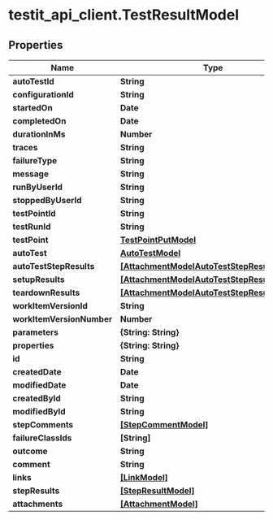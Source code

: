 # testit_api_client.TestResultModel

## Properties

Name | Type | Description | Notes
------------ | ------------- | ------------- | -------------
**autoTestId** | **String** |  | [optional] 
**configurationId** | **String** |  | [optional] 
**startedOn** | **Date** |  | [optional] 
**completedOn** | **Date** |  | [optional] 
**durationInMs** | **Number** |  | [optional] 
**traces** | **String** |  | [optional] 
**failureType** | **String** |  | [optional] 
**message** | **String** |  | [optional] 
**runByUserId** | **String** |  | [optional] 
**stoppedByUserId** | **String** |  | [optional] 
**testPointId** | **String** |  | [optional] 
**testRunId** | **String** |  | [optional] 
**testPoint** | [**TestPointPutModel**](TestPointPutModel.md) |  | [optional] 
**autoTest** | [**AutoTestModel**](AutoTestModel.md) |  | [optional] 
**autoTestStepResults** | [**[AttachmentModelAutoTestStepResultsModel]**](AttachmentModelAutoTestStepResultsModel.md) |  | [optional] 
**setupResults** | [**[AttachmentModelAutoTestStepResultsModel]**](AttachmentModelAutoTestStepResultsModel.md) |  | [optional] 
**teardownResults** | [**[AttachmentModelAutoTestStepResultsModel]**](AttachmentModelAutoTestStepResultsModel.md) |  | [optional] 
**workItemVersionId** | **String** |  | [optional] 
**workItemVersionNumber** | **Number** |  | [optional] 
**parameters** | **{String: String}** |  | [optional] 
**properties** | **{String: String}** |  | [optional] 
**id** | **String** |  | [optional] 
**createdDate** | **Date** |  | [optional] 
**modifiedDate** | **Date** |  | [optional] 
**createdById** | **String** |  | [optional] 
**modifiedById** | **String** |  | [optional] 
**stepComments** | [**[StepCommentModel]**](StepCommentModel.md) |  | [optional] 
**failureClassIds** | **[String]** |  | [optional] 
**outcome** | **String** |  | [optional] 
**comment** | **String** |  | [optional] 
**links** | [**[LinkModel]**](LinkModel.md) |  | [optional] 
**stepResults** | [**[StepResultModel]**](StepResultModel.md) |  | [optional] 
**attachments** | [**[AttachmentModel]**](AttachmentModel.md) |  | [optional] 


